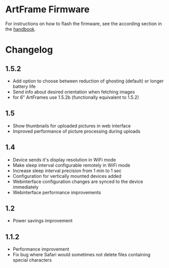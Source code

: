 # ArtFrame Firmware
For instructions on how to flash the firmware, see the according section in the [handbook](https://framelabs.eu/firmware-update).

# Changelog

## 1.5.2
* Add option to choose between reduction of ghosting (default) or longer battery life
* Send info about desired orientation when fetching images
* for 6" ArtFrames use 1.5.2b (functionally equivalent to 1.5.2)

## 1.5
* Show thumbnails for uploaded pictures in web interface
* Improved performance of picture processing during uploads

## 1.4
* Device sends it's display resolution in WiFi mode
* Make sleep interval configurable remotely in WiFi mode
* Increase sleep interval precision from 1 min to 1 sec
* Configuration for vertically mounted devices added
* Webinterface configuration changes are synced to the device immediately
* Webinterface performance improvements

## 1.2
* Power savings improvement

## 1.1.2
* Performance improvement
* Fix bug where Safari would sometimes not delete files containing special characters
